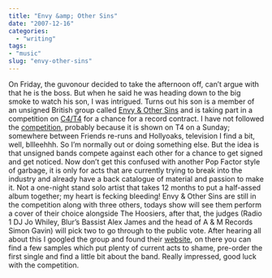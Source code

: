 ```yaml
---
title: "Envy &amp; Other Sins"
date: "2007-12-16"
categories: 
  - "writing"
tags:
- "music"
slug: "envy-other-sins"
---
```


On Friday, the guvonour decided to take the afternoon off, can’t argue with that he is the boss. But when he said he was heading down to the big smoke to watch his son, I was intrigued. Turns out his son is a member of an unsigned British group called [Envy & Other Sins](https://www.mobileact.co.uk/bands/Envy-And-Other-Sins) and is taking part in a competition on [C4/T4](https://www.channel4.com/entertainment/t4/) for a chance for a record contract. I have not followed the [competition](https://www.mobileact.co.uk/), probably because it is shown on T4 on a Sunday; somewhere between Friends re-runs and Hollyoaks, television I find a bit, well, bllleehhh. So I’m normally out or doing something else. But the idea is that unsigned bands compete against each other for a chance to get signed and get noticed. Now don’t get this confused with another Pop Factor style of garbage, it is only for acts that are currently trying to break into the industry and already have a back catalogue of material and passion to make it. Not a one-night stand solo artist that takes 12 months to put a half-assed album together; my heart is fecking bleeding! Envy & Other Sins are still in the competition along with three others, todays show will see them perform a cover of their choice alongside The Hoosiers, after that, the judges (Radio 1 DJ Jo Whiley, Blur’s Bassist Alex James and the head of A & M Records Simon Gavin) will pick two to go through to the public vote. After hearing all about this I googled the group and found their [website](https://www.envyandothersins.co.uk/), on there you can find a few samples which put plenty of current acts to shame, pre-order the first single and find a little bit about the band. Really impressed, good luck with the competition.
